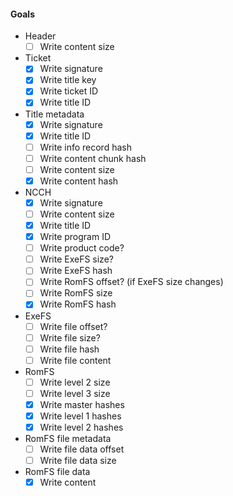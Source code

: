 #### Goals

- Header
  - [ ] Write content size
- Ticket
  - [x] Write signature
  - [x] Write title key
  - [x] Write ticket ID
  - [x] Write title ID
- Title metadata
  - [x] Write signature
  - [x] Write title ID
  - [ ] Write info record hash
  - [ ] Write content chunk hash
  - [ ] Write content size
  - [x] Write content hash
- NCCH
  - [x] Write signature
  - [ ] Write content size
  - [x] Write title ID
  - [x] Write program ID
  - [ ] Write product code?
  - [ ] Write ExeFS size?
  - [ ] Write ExeFS hash
  - [ ] Write RomFS offset? (if ExeFS size changes)
  - [ ] Write RomFS size
  - [x] Write RomFS hash
- ExeFS
  - [ ] Write file offset?
  - [ ] Write file size?
  - [ ] Write file hash
  - [ ] Write file content
- RomFS
  - [ ] Write level 2 size
  - [ ] Write level 3 size
  - [x] Write master hashes
  - [x] Write level 1 hashes
  - [x] Write level 2 hashes
- RomFS file metadata
  - [ ] Write file data offset
  - [ ] Write file data size
- RomFS file data
  - [x] Write content
